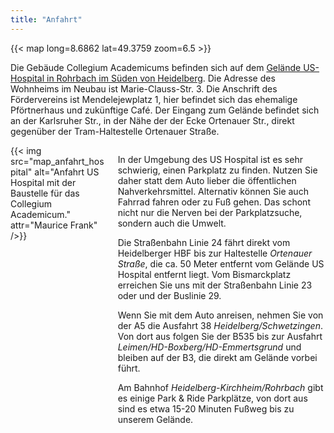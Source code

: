 ```yaml
---
title: "Anfahrt"
---
```


{{< map long=8.6862 lat=49.3759 zoom=6.5 >}}

Die Gebäude Collegium Academicums befinden sich auf dem [Gelände US-Hospital in Rohrbach im Süden von Heidelberg](https://tools.wmflabs.org/geohack/geohack.php?pagename=Collegium+Academicum&params=49_22_34_N_8_41_10_E).
Die Adresse des Wohnheims im Neubau ist Marie-Clauss-Str. 3. Die Anschrift des Fördervereins ist Mendelejewplatz 1, hier befindet sich das ehemalige Pförtnerhaus und zukünftige Café.
Der Eingang zum Gelände befindet sich an der Karlsruher Str., in der Nähe der der Ecke Ortenauer Str., direkt gegenüber der Tram-Haltestelle Ortenauer Straße.

<!-- Die folgenden Abschnitte sind unten in der div Klasse noch einmal exakt so vorhanden, aber erst einmal in Markdown kopiert worden, da das Bild nicht aktuell war und so erst einmal Anzeigefehler vermieden werden können (daher unten auch auskommentiert)
In der Umgebung des US Hospital ist es sehr schwierig, einen Parkplatz zu
finden, nutzen Sie am besten die öffentlichen Nahverkehrsmittel. Alternativ
können Sie auch Fahrrad fahren oder zu Fuß gehen. Das schont nicht nur die
Nerven bei der Parkplatzsuche, sondern auch die Umwelt.

Die Straßenbahn Linie 24 fährt direkt vom Heidelberger HBF bis zur Haltestelle
*Ortenauer Straße*, die ca. 50 Meter entfernt vom Gelände US Hospital entfernt
liegt. Vom Bismarckplatz erreichen Sie uns mit der Straßenbahn Linie 23 oder und der Buslinie 29.

Wenn	Sie mit dem Auto anreisen, nehmen Sie von der A5 die Ausfahrt 38 *Heidelberg/Schwetzingen*.
Von dort aus folgen Sie der B535 bis zur Ausfahrt *Leimen/HD-Boxberg/HD-Emmertsgrund*
und bleiben auf der B3, die direkt am Gelände vorbei führt. 
Am Bahnhof *Heidelberg-Kirchheim/Rohrbach* gibt es einige Park &
Ride Parkplätze, dort aus sind es allerdings 20 Minuten Fußweg bis zu unserem
Gelände.
-->

<div class="columns">
	<div id="anfahrt" class="column">
	 {{< img src="map_anfahrt_hospital" alt="Anfahrt US Hospital mit der Baustelle für das Collegium Academicum." attr="Maurice Frank" />}}
	</div>
	<div class="column">
 	<p>In der Umgebung des US Hospital ist es sehr schwierig, einen Parkplatz zu
	finden. Nutzen Sie daher statt dem Auto lieber die öffentlichen Nahverkehrsmittel. Alternativ
	können Sie auch Fahrrad fahren oder zu Fuß gehen. Das schont nicht nur die
	Nerven bei der Parkplatzsuche, sondern auch die Umwelt. </p>
	<p>Die Straßenbahn Linie 24 fährt direkt vom Heidelberger HBF bis zur Haltestelle
	<i>Ortenauer Straße</i>, die ca. 50 Meter entfernt vom Gelände US Hospital entfernt
	liegt. Vom Bismarckplatz erreichen Sie uns mit der Straßenbahn Linie 23 oder und der Buslinie 29.</p>
	<p>Wenn	Sie mit dem Auto anreisen, nehmen Sie von der A5 die Ausfahrt 38 <i>Heidelberg/Schwetzingen</i>.
	Von dort aus folgen Sie der B535 bis zur Ausfahrt <i>Leimen/HD-Boxberg/HD-Emmertsgrund</i>
	und bleiben auf der B3, die direkt am Gelände vorbei führt. </p>
	<p>Am Bahnhof <i>Heidelberg-Kirchheim/Rohrbach</i> gibt es einige Park &
	Ride Parkplätze, von dort aus sind es etwa 15-20 Minuten Fußweg bis zu unserem
	Gelände.</p>
	</div>
</div>
